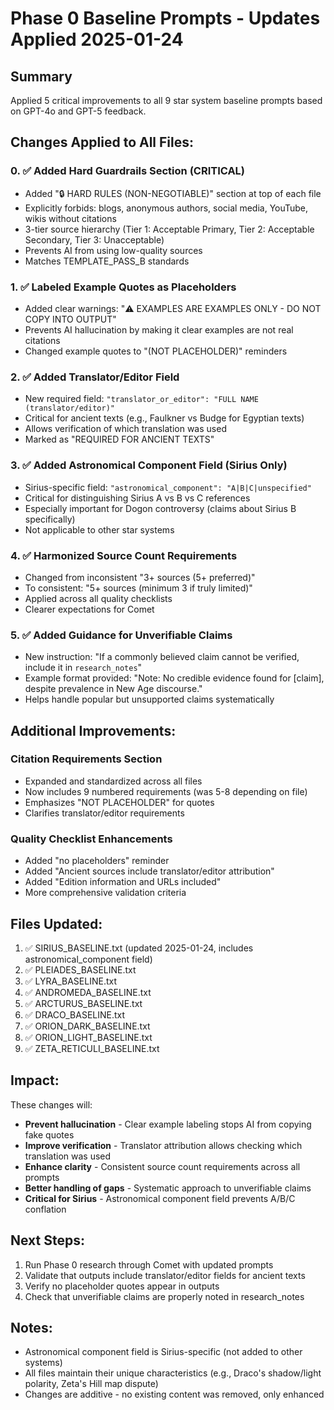 # Phase 0 Baseline Prompts - Updates Applied 2025-01-24

## Summary

Applied 5 critical improvements to all 9 star system baseline prompts based on GPT-4o and GPT-5 feedback.

## Changes Applied to All Files:

### 0. ✅ Added Hard Guardrails Section (CRITICAL)
- Added "🔒 HARD RULES (NON-NEGOTIABLE)" section at top of each file
- Explicitly forbids: blogs, anonymous authors, social media, YouTube, wikis without citations
- 3-tier source hierarchy (Tier 1: Acceptable Primary, Tier 2: Acceptable Secondary, Tier 3: Unacceptable)
- Prevents AI from using low-quality sources
- Matches TEMPLATE_PASS_B standards

### 1. ✅ Labeled Example Quotes as Placeholders
- Added clear warnings: "⚠️ EXAMPLES ARE EXAMPLES ONLY - DO NOT COPY INTO OUTPUT"
- Prevents AI hallucination by making it clear examples are not real citations
- Changed example quotes to "(NOT PLACEHOLDER)" reminders

### 2. ✅ Added Translator/Editor Field
- New required field: `"translator_or_editor": "FULL NAME (translator/editor)"`
- Critical for ancient texts (e.g., Faulkner vs Budge for Egyptian texts)
- Allows verification of which translation was used
- Marked as "REQUIRED FOR ANCIENT TEXTS"

### 3. ✅ Added Astronomical Component Field (Sirius Only)
- Sirius-specific field: `"astronomical_component": "A|B|C|unspecified"`
- Critical for distinguishing Sirius A vs B vs C references
- Especially important for Dogon controversy (claims about Sirius B specifically)
- Not applicable to other star systems

### 4. ✅ Harmonized Source Count Requirements
- Changed from inconsistent "3+ sources (5+ preferred)" 
- To consistent: "5+ sources (minimum 3 if truly limited)"
- Applied across all quality checklists
- Clearer expectations for Comet

### 5. ✅ Added Guidance for Unverifiable Claims
- New instruction: "If a commonly believed claim cannot be verified, include it in `research_notes`"
- Example format provided: "Note: No credible evidence found for [claim], despite prevalence in New Age discourse."
- Helps handle popular but unsupported claims systematically

## Additional Improvements:

### Citation Requirements Section
- Expanded and standardized across all files
- Now includes 9 numbered requirements (was 5-8 depending on file)
- Emphasizes "NOT PLACEHOLDER" for quotes
- Clarifies translator/editor requirements

### Quality Checklist Enhancements
- Added "no placeholders" reminder
- Added "Ancient sources include translator/editor attribution"
- Added "Edition information and URLs included"
- More comprehensive validation criteria

## Files Updated:

1. ✅ SIRIUS_BASELINE.txt (updated 2025-01-24, includes astronomical_component field)
2. ✅ PLEIADES_BASELINE.txt
3. ✅ LYRA_BASELINE.txt
4. ✅ ANDROMEDA_BASELINE.txt
5. ✅ ARCTURUS_BASELINE.txt
6. ✅ DRACO_BASELINE.txt
7. ✅ ORION_DARK_BASELINE.txt
8. ✅ ORION_LIGHT_BASELINE.txt
9. ✅ ZETA_RETICULI_BASELINE.txt

## Impact:

These changes will:
- **Prevent hallucination** - Clear example labeling stops AI from copying fake quotes
- **Improve verification** - Translator attribution allows checking which translation was used
- **Enhance clarity** - Consistent source count requirements across all prompts
- **Better handling of gaps** - Systematic approach to unverifiable claims
- **Critical for Sirius** - Astronomical component field prevents A/B/C conflation

## Next Steps:

1. Run Phase 0 research through Comet with updated prompts
2. Validate that outputs include translator/editor fields for ancient texts
3. Verify no placeholder quotes appear in outputs
4. Check that unverifiable claims are properly noted in research_notes

## Notes:

- Astronomical component field is Sirius-specific (not added to other systems)
- All files maintain their unique characteristics (e.g., Draco's shadow/light polarity, Zeta's Hill map dispute)
- Changes are additive - no existing content was removed, only enhanced
